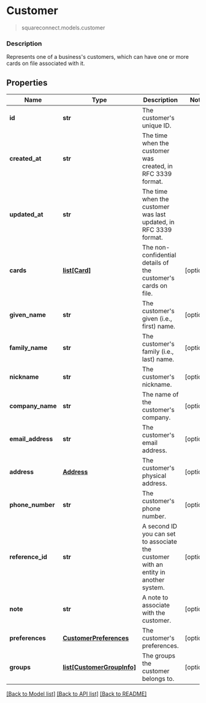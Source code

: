 # Customer
> squareconnect.models.customer

### Description

Represents one of a business's customers, which can have one or more cards on file associated with it.

## Properties
Name | Type | Description | Notes
------------ | ------------- | ------------- | -------------
**id** | **str** | The customer&#39;s unique ID. |
**created_at** | **str** | The time when the customer was created, in RFC 3339 format. |
**updated_at** | **str** | The time when the customer was last updated, in RFC 3339 format. |
**cards** | [**list[Card]**](Card.md) | The non-confidential details of the customer&#39;s cards on file. | [optional]
**given_name** | **str** | The customer&#39;s given (i.e., first) name. | [optional]
**family_name** | **str** | The customer&#39;s family (i.e., last) name. | [optional]
**nickname** | **str** | The customer&#39;s nickname. | [optional]
**company_name** | **str** | The name of the customer&#39;s company. | [optional]
**email_address** | **str** | The customer&#39;s email address. | [optional]
**address** | [**Address**](Address.md) | The customer&#39;s physical address. | [optional]
**phone_number** | **str** | The customer&#39;s phone number. | [optional]
**reference_id** | **str** | A second ID you can set to associate the customer with an entity in another system. | [optional]
**note** | **str** | A note to associate with the customer. | [optional]
**preferences** | [**CustomerPreferences**](CustomerPreferences.md) | The customer&#39;s preferences. | [optional]
**groups** | [**list[CustomerGroupInfo]**](CustomerGroupInfo.md) | The groups the customer belongs to. | [optional]

[[Back to Model list]](../README.md#documentation-for-models) [[Back to API list]](../README.md#documentation-for-api-endpoints) [[Back to README]](../README.md)


